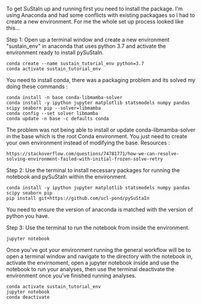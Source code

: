 To get SuStaIn up and running first you need to install the package. I'm using Anaconda and had some conflicts with existing packagaes so I had to create a new environment. For me the whole set up process looked like this...
                                
Step 1: Open up a terminal window and create a new environment "sustain_env" in anaconda that uses python 3.7 and activate the environment ready to install pySuStaIn.
```console
conda create --name sustain_tutorial_env python=3.7
conda activate sustain_tutorial_env
```

You need to install conda, there was a packaging problem and its solved my doing these commands :
```
conda install -n base conda-libmamba-solver                                                
conda install -y ipython jupyter matplotlib statsmodels numpy pandas scipy seaborn pip --solver=libmamba  
conda config --set solver libmamba
conda update -n base -c defaults conda
```   
The problem was not being able to install or update conda-libmamba-solver in the base which is the root Conda environment.
You just need to create your own environment instead of modifying the base.
Resources :
```
https://stackoverflow.com/questions/74781771/how-we-can-resolve-solving-environment-failed-with-initial-frozen-solve-retry
```

Step 2: Use the terminal to install necessary packages for running the notebook and pySuStaIn within the environment.
```console
conda install -y ipython jupyter matplotlib statsmodels numpy pandas scipy seaborn pip
pip install git+https://github.com/ucl-pond/pySuStaIn
```

You need to ensure the version of anaconda is matched with the version of python you have.


Step 3: Use the terminal to run the notebook from inside the environment.
```console
jupyter notebook
```

Once you've got your environment running the general workflow will be to open a terminal window and navigate to the directory with the notebook in, activate the envirnoment, open a jupyter notebook inside and use the notebook to run your analyses, then use the terminal deactivate the environment once you've finished running analyses.
```console
conda activate sustain_tutorial_env
jupyter notebook
conda deactivate
```
